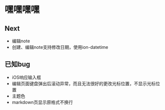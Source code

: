 # 嘿嘿嘿嘿

## Next
* 编辑note
* 创建、编辑note支持修改日期，使用ion-datetime

## 已知bug
* iOS响应输入框
* 编辑页面键盘弹出后滚动异常，而且无法很好的更改光标位置，不显示光标位置
* 主题色
* markdown页显示原格式不换行
